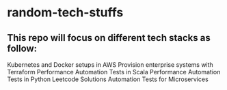 # random-tech-stuffs

<h2>This repo will focus on different tech stacks as follow:</h2>

<l1>
    Kubernetes and Docker setups in AWS
</l1>
<l1>
Provision enterprise systems with Terraform
</l1>
<l1>
Performance Automation Tests in Scala
</l1>
<l1>
Performance Automation Tests in Python
</l1>
<l1>
Leetcode Solutions 
</l1>
<l1>
Automation Tests for Microservices
</l1>


